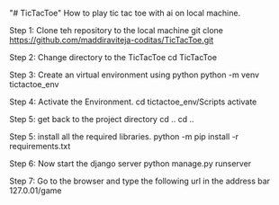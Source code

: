 "# TicTacToe" 
How to play tic tac toe with ai on local machine.

Step 1: Clone teh repository to the local machine 
    git clone https://github.com/maddiraviteja-coditas/TicTacToe.git

Step 2: Change directory to the TicTacToe
    cd TicTacToe

Step 3: Create an virtual environment using python
    python -m venv tictactoe_env

Step 4: Activate the Environment.
    cd tictactoe_env/Scripts
    activate

Step 5: get back to the project directory
    cd ..
    cd ..

Step 5: install all the required libraries.
    python -m pip install -r requirements.txt

Step 6: Now start the django server 
    python manage.py runserver

Step 7: Go to the browser and type the following url in the address bar
        127.0.01/game
